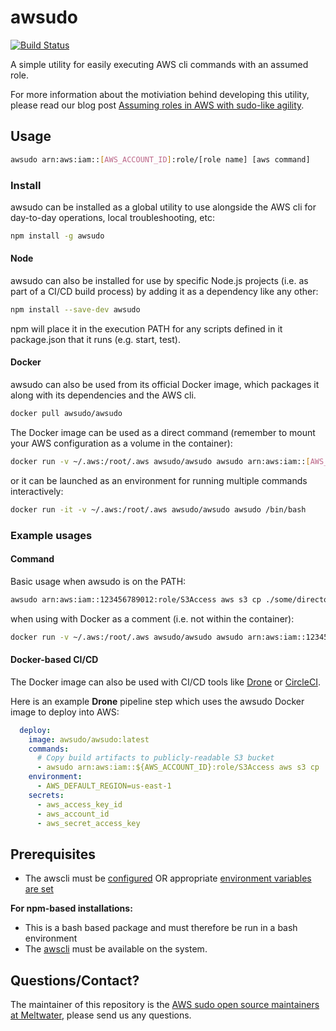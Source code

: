 # awsudo
[![Build Status](https://travis-ci.org/meltwater/awsudo.svg?branch=master)](https://travis-ci.org/meltwater/awsudo)

A simple utility for easily executing AWS cli commands with an assumed role.

For more information about the motiviation behind developing this utility, please read our blog post [Assuming roles in AWS with sudo-like agility](http://underthehood.meltwater.com/blog/2018/01/22/assuming-roles-in-aws-with-sudo-like-agility/).

## Usage

```bash
awsudo arn:aws:iam::[AWS_ACCOUNT_ID]:role/[role name] [aws command]
```

### Install

awsudo can be installed as a global utility to use alongside the AWS cli for
day-to-day operations, local troubleshooting, etc:

```bash
npm install -g awsudo
```

#### Node

awsudo can also be installed for use by specific Node.js projects (i.e. as part
of a CI/CD build process) by adding it as a dependency like any other:

```bash
npm install --save-dev awsudo
```

npm will place it in the execution PATH for any scripts defined in
it package.json that it runs (e.g. start, test).

#### Docker

awsudo can also be used from its official Docker image, which packages it along
with its dependencies and the AWS cli.

```bash
docker pull awsudo/awsudo
```

The Docker image can be used as a direct command (remember to mount your AWS
configuration as a volume in the container):

```bash
docker run -v ~/.aws:/root/.aws awsudo/awsudo awsudo arn:aws:iam::[AWS_ACCOUNT_ID]:role/[role name] [aws command]
```

or it can be launched as an environment for running multiple commands
interactively:

```bash
docker run -it -v ~/.aws:/root/.aws awsudo/awsudo awsudo /bin/bash
```

### Example usages

#### Command

Basic usage when awsudo is on the PATH:

```bash
awsudo arn:aws:iam::123456789012:role/S3Access aws s3 cp ./some/directory s3://some-bucket
```

when using with Docker as a comment (i.e. not within the container):

```bash
docker run -v ~/.aws:/root/.aws awsudo/awsudo awsudo arn:aws:iam::123456789012:role/S3Access aws s3 cp ./some/directory s3://some-bucket
```

#### Docker-based CI/CD

The Docker image can also be used with CI/CD tools like [Drone](https://drone.io)
or [CircleCI](https://circleci.com/).

Here is an example **Drone** pipeline step which uses the awsudo Docker image to
deploy into AWS:

```yaml
  deploy:
    image: awsudo/awsudo:latest
    commands:
      # Copy build artifacts to publicly-readable S3 bucket
      - awsudo arn:aws:iam::${AWS_ACCOUNT_ID}:role/S3Access aws s3 cp ./build s3://some-bucket --acl public-read --recursive
    environment:
      - AWS_DEFAULT_REGION=us-east-1
    secrets:
      - aws_access_key_id
      - aws_account_id
      - aws_secret_access_key
```

## Prerequisites

* The awscli must be [configured](https://docs.aws.amazon.com/cli/latest/reference/configure/index.html) OR appropriate [environment variables are set](https://docs.aws.amazon.com/cli/latest/userguide/cli-environment.html)

**For npm-based installations:**

* This is a bash based package and must therefore be run in a bash environment
* The [awscli](https://aws.amazon.com/cli/) must be available on the system.

## Questions/Contact?
The maintainer of this repository is the [AWS sudo open source maintainers at Meltwater](mailto:awsudo.opensource@meltwater.com), please send us any questions.
